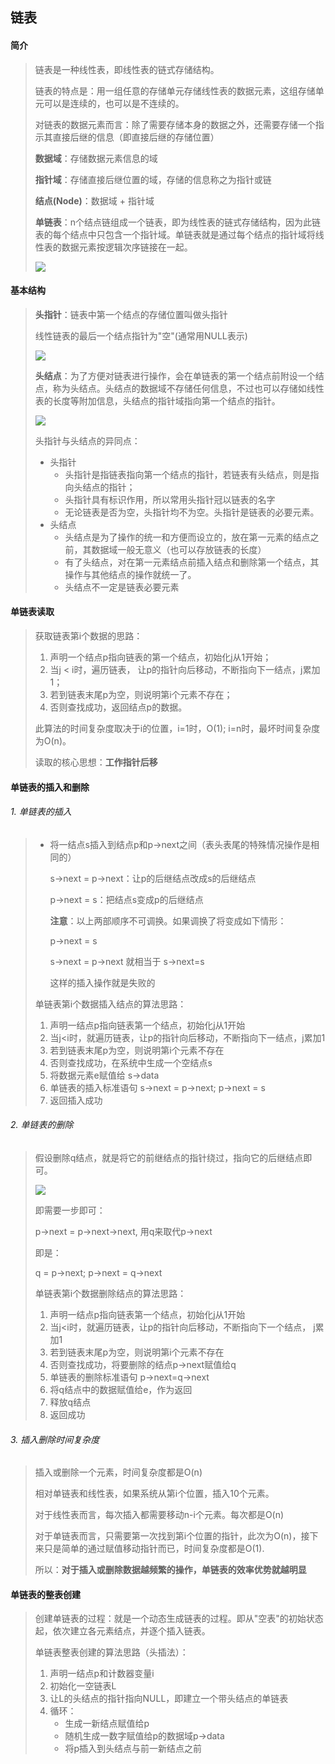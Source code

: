 ## 链表

#### 简介

> 链表是一种线性表，即线性表的链式存储结构。
>
> 链表的特点是：用一组任意的存储单元存储线性表的数据元素，这组存储单元可以是连续的，也可以是不连续的。
>
> 对链表的数据元素而言：除了需要存储本身的数据之外，还需要存储一个指示其直接后继的信息（即直接后继的存储位置）
>
> **数据域**：存储数据元素信息的域
>
> **指针域**：存储直接后继位置的域，存储的信息称之为指针或链
>
> **结点(Node)**：数据域 + 指针域
>
> **单链表**：n个结点链组成一个链表，即为线性表的链式存储结构，因为此链表的每个结点中只包含一个指针域。单链表就是通过每个结点的指针域将线性表的数据元素按逻辑次序链接在一起。
>
> ![](http://ww3.sinaimg.cn/large/006tNc79ly1g3hdyvi0z4j30tx0a2whi.jpg)

#### 基本结构

> **头指针**：链表中第一个结点的存储位置叫做头指针
>
> 线性链表的最后一个结点指针为"空"(通常用NULL表示)
>
> ![](http://ww2.sinaimg.cn/large/006tNc79gy1g3he3504yyj30yx09awii.jpg)
>
> **头结点**：为了方便对链表进行操作，会在单链表的第一个结点前附设一个结点，称为头结点。头结点的数据域不存储任何信息，不过也可以存储如线性表的长度等附加信息，头结点的指针域指向第一个结点的指针。
>
> ![](http://ww4.sinaimg.cn/large/006tNc79gy1g3he6h44u4j3108080jvd.jpg)
>
> 头指针与头结点的异同点：
>
> - 头指针
>   - 头指针是指链表指向第一个结点的指针，若链表有头结点，则是指向头结点的指针；
>   - 头指针具有标识作用，所以常用头指针冠以链表的名字
>   - 无论链表是否为空，头指针均不为空。头指针是链表的必要元素。
> - 头结点
>   - 头结点是为了操作的统一和方便而设立的，放在第一元素的结点之前，其数据域一般无意义（也可以存放链表的长度）
>   - 有了头结点，对在第一元素结点前插入结点和删除第一个结点，其操作与其他结点的操作就统一了。
>   - 头结点不一定是链表必要元素

#### 单链表读取

> 获取链表第i个数据的思路：
>
> 1. 声明一个结点p指向链表的第一个结点，初始化j从1开始；
> 2. 当j < i时，遍历链表， 让p的指针向后移动，不断指向下一结点，j累加1；
> 3. 若到链表末尾p为空，则说明第i个元素不存在；
> 4. 否则查找成功，返回结点p的数据。
>
> 此算法的时间复杂度取决于i的位置，i=1时，O(1); i=n时，最坏时间复杂度为O(n)。
>
> 读取的核心思想：**工作指针后移**

#### 单链表的插入和删除

###### 1. 单链表的插入

> - 将一结点s插入到结点p和p->next之间（表头表尾的特殊情况操作是相同的）
>
>   s->next = p->next：让p的后继结点改成s的后继结点
>
>   p->next = s：把结点s变成p的后继结点
>
>   **注意**：以上两部顺序不可调换。如果调换了将变成如下情形：
>
>   p->next = s
>
>   s->next = p->next 就相当于 s->next=s
>
>   这样的插入操作就是失败的
>
> 单链表第i个数据插入结点的算法思路：
>
> 1. 声明一结点p指向链表第一个结点，初始化j从1开始
> 2. 当j<i时，就遍历链表，让p的指针向后移动，不断指向下一结点，j累加1
> 3. 若到链表末尾p为空，则说明第i个元素不存在
> 4. 否则查找成功，在系统中生成一个空结点s
> 5. 将数据元素e赋值给 s->data
> 6. 单链表的插入标准语句 s->next = p->next; p->next = s
> 7. 返回插入成功

###### 2. 单链表的删除

> 假设删除q结点，就是将它的前继结点的指针绕过，指向它的后继结点即可。
>
> ![](http://ww4.sinaimg.cn/large/006tNc79gy1g3hgv32f8kj30ne08fmzt.jpg)
>
> 即需要一步即可：
>
> p->next = p->next->next, 用q来取代p->next
>
> 即是：
>
> q = p->next; p->next = q->next
>
> 单链表第i个数据删除结点的算法思路：
>
> 1. 声明一结点p指向链表第一个结点，初始化j从1开始
> 2. 当j<i时，就遍历链表，让p的指针向后移动，不断指向下一个结点， j累加1
> 3. 若到链表末尾p为空，则说明第i个元素不存在
> 4. 否则查找成功，将要删除的结点p->next赋值给q
> 5. 单链表的删除标准语句 p->next=q->next
> 6. 将q结点中的数据赋值给e，作为返回
> 7. 释放q结点
> 8. 返回成功

###### 3. 插入删除时间复杂度

> 插入或删除一个元素，时间复杂度都是O(n)
>
> 相对单链表和线性表，如果系统从第i个位置，插入10个元素。
>
> 对于线性表而言，每次插入都需要移动n-i个元素。每次都是O(n)
>
> 对于单链表而言，只需要第一次找到第i个位置的指针，此次为O(n)，接下来只是简单的通过赋值移动指针而已，时间复杂度都是O(1).
>
> 所以：**对于插入或删除数据越频繁的操作，单链表的效率优势就越明显**

#### 单链表的整表创建

> 创建单链表的过程：就是一个动态生成链表的过程。即从"空表"的初始状态起，依次建立各元素结点，并逐个插入链表。
>
> 单链表整表创建的算法思路（头插法）：
>
> 1. 声明一结点p和计数器变量i
> 2. 初始化一空链表L
> 3. 让L的头结点的指针指向NULL，即建立一个带头结点的单链表
> 4. 循环：
>    - 生成一新结点赋值给p
>    - 随机生成一数字赋值给p的数据域p->data
>    - 将p插入到头结点与前一新结点之前

